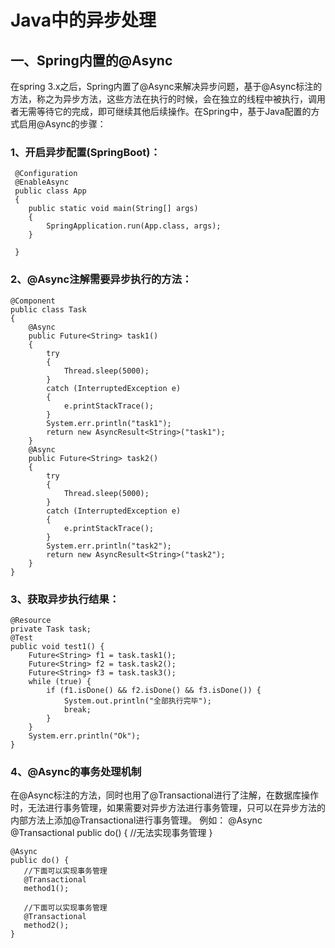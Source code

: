 # Java中的异步处理
## 一、Spring内置的@Async
在spring 3.x之后，Spring内置了@Async来解决异步问题，基于@Async标注的方法，称之为异步方法，这些方法在执行的时候，会在独立的线程中被执行，调用者无需等待它的完成，即可继续其他后续操作。在Spring中，基于Java配置的方式启用@Async的步骤：
### 1、开启异步配置(SpringBoot)：
	 @Configuration                                  
	 @EnableAsync                                    
	 public class App                                
	 {                                               
	    public static void main(String[] args)       
	    {                                            
	        SpringApplication.run(App.class, args);  
	    }                                            
	                                                 
	 }                                               
	                                        
### 2、@Async注解需要异步执行的方法：
	@Component
	public class Task
	{    
	    @Async
	    public Future<String> task1()
	    {
	        try
	        {
	            Thread.sleep(5000);
	        }
	        catch (InterruptedException e)
	        {
	            e.printStackTrace();
	        }
	        System.err.println("task1");
	        return new AsyncResult<String>("task1");
	    }
	    @Async
	    public Future<String> task2()
	    {
	        try
	        {
	            Thread.sleep(5000);
	        }
	        catch (InterruptedException e)
	        {
	            e.printStackTrace();
	        }
	        System.err.println("task2");
	        return new AsyncResult<String>("task2");
	    }
	}  
	
### 3、获取异步执行结果：
	@Resource
	private Task task;
	@Test
	public void test1() {
		Future<String> f1 = task.task1();
		Future<String> f2 = task.task2();
		Future<String> f3 = task.task3();
		while (true) {
			if (f1.isDone() && f2.isDone() && f3.isDone()) {
				System.out.println("全部执行完毕");
				break;
			}
		}
		System.err.println("Ok");
	} 
### 4、@Async的事务处理机制
在@Async标注的方法，同时也用了@Transactional进行了注解，在数据库操作时，无法进行事务管理，如果需要对异步方法进行事务管理，只可以在异步方法的内部方法上添加@Transactional进行事务管理。
例如： 
	@Async
	@Transactional
	public do() {
	  //无法实现事务管理
	}
	
	
	@Async
	public do() {
	   //下面可以实现事务管理
	   @Transactional
	   method1();
	   
	   //下面可以实现事务管理
	   @Transactional
	   method2();
	}
                              